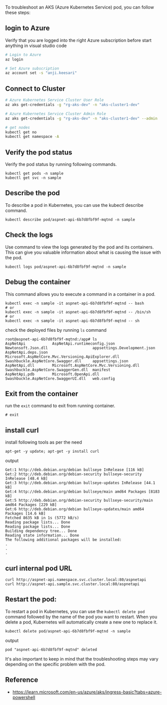 To troubleshoot an AKS (Azure Kubernetes Service) pod, you can follow these steps:

## login to Azure

Verify that you are logged into the right Azure subscription before start anything in visual studio code

``` sh
# Login to Azure
az login 

# Set Azure subscription
az account set -s "anji.keesari"
```

## Connect to Cluster
``` sh
# Azure Kubernetes Service Cluster User Role
az aks get-credentials -g "rg-aks-dev" -n "aks-cluster1-dev"

# Azure Kubernetes Service Cluster Admin Role
az aks get-credentials -g "rg-aks-dev" -n "aks-cluster1-dev" --admin

# get nodes
kubectl get no
kubectl get namespace -A
```

## Verify the pod status

Verify the pod status by running following commands.

```
kubectl get pods -n sample
kubectl get svc -n sample
```

## Describe the pod

To describe a pod in Kubernetes, you can use the kubectl describe command. 

```
kubectl describe pod/aspnet-api-6b7d8fbf9f-mqtnd -n sample
```

## Check the logs

Use command to view the logs generated by the pod and its containers. This can give you valuable information about what is causing the issue with the pod.

```
kubectl logs pod/aspnet-api-6b7d8fbf9f-mqtnd -n sample
```

## Debug the container

This command allows you to execute a command in a container in a pod.

```
kubectl exec -n sample -it aspnet-api-6b7d8fbf9f-mqtnd -- bash
# or
kubectl exec -n sample -it aspnet-api-6b7d8fbf9f-mqtnd -- /bin/sh
# or
kubectl exec -n sample -it aspnet-api-6b7d8fbf9f-mqtnd -- sh
```

check the deployed files by running `ls` command
```
root@aspnet-api-6b7d8fbf9f-mqtnd:/app# ls
AspNetApi            AspNetApi.runtimeconfig.json                         Newtonsoft.Json.dll                    appsettings.Development.json
AspNetApi.deps.json  Microsoft.AspNetCore.Mvc.Versioning.ApiExplorer.dll  Swashbuckle.AspNetCore.Swagger.dll     appsettings.json
AspNetApi.dll        Microsoft.AspNetCore.Mvc.Versioning.dll              Swashbuckle.AspNetCore.SwaggerGen.dll  manifest
AspNetApi.pdb        Microsoft.OpenApi.dll                                Swashbuckle.AspNetCore.SwaggerUI.dll   web.config
```

## Exit from the container

run the `exit` command to exit from running container.

``` 
# exit
```
## install curl

install following tools as per the need
```
apt-get -y update; apt-get -y install curl
```

output
```
Get:1 http://deb.debian.org/debian bullseye InRelease [116 kB]
Get:2 http://deb.debian.org/debian-security bullseye-security InRelease [48.4 kB]
Get:3 http://deb.debian.org/debian bullseye-updates InRelease [44.1 kB]
Get:4 http://deb.debian.org/debian bullseye/main amd64 Packages [8183 kB]
Get:5 http://deb.debian.org/debian-security bullseye-security/main amd64 Packages [229 kB]
Get:6 http://deb.debian.org/debian bullseye-updates/main amd64 Packages [14.6 kB]
Fetched 8635 kB in 1s (5772 kB/s)
Reading package lists... Done
Reading package lists... Done
Building dependency tree... Done
Reading state information... Done
The following additional packages will be installed:
.
.
.
```
## curl internal pod URL

```
curl http://aspnet-api.namespace.svc.cluster.local:80/aspnetapi
curl http://aspnet-api.sample.svc.cluster.local:80/aspnetapi
```

## Restart the pod:

To restart a pod in Kubernetes, you can use the `kubectl delete pod` command followed by the name of the pod you want to restart. When you delete a pod, Kubernetes will automatically create a new one to replace it.

```
kubectl delete pod/aspnet-api-6b7d8fbf9f-mqtnd -n sample
```
output
```
pod "aspnet-api-6b7d8fbf9f-mqtnd" deleted
```

<!--
## scale up or down

If the issue is related to resource constraints, you can scale up or down the replicas of the deployment using the kubectl scale command.

-->
It's also important to keep in mind that the troubleshooting steps may vary depending on the specific problem with the pod.

## Reference

- <https://learn.microsoft.com/en-us/azure/aks/ingress-basic?tabs=azure-powershell>